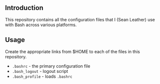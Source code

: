 Introduction
------------

This repository contains all the configuration files that I (Sean Leather) use
with Bash across various platforms.

Usage
-----

Create the appropriate links from $HOME to each of the files in
this repository.

 * `.bashrc`       - the primary configuration file
 * `.bash_logout`  - logout script
 * `.bash_profile` - loads `.bashrc`

